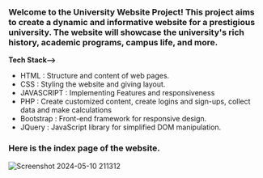 ### Welcome to the University Website Project! This project aims to create a dynamic and informative website for a prestigious university. The website will showcase the university's rich history, academic programs, campus life, and more.


**Tech Stack-->**
- HTML : Structure and content of web pages.
- CSS : Styling the website and giving layout.
- JAVASCRIPT : Implementing Features and responsiveness
- PHP : Create customized content, create logins and sign-ups, collect data and make calculations
- Bootstrap : Front-end framework for responsive design.
- JQuery : JavaScript library for simplified DOM manipulation.

###  Here is the index page of the website.
![Screenshot 2024-05-10 211312](https://github.com/juhinagpure/Eduford-university/assets/122219149/37922c32-ed6a-4d81-823c-26ecc45ea6fc)
